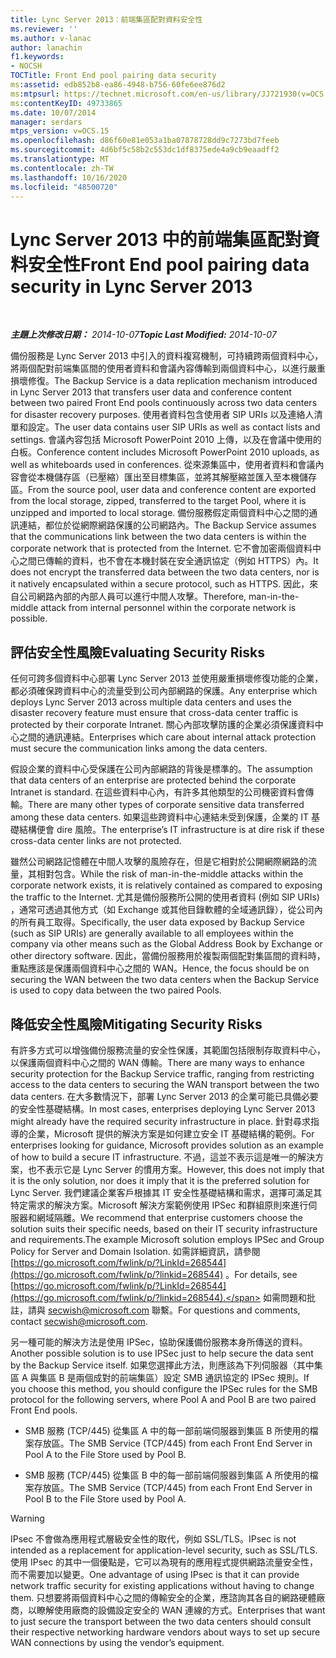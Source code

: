 ```yaml
---
title: Lync Server 2013：前端集區配對資料安全性
ms.reviewer: ''
ms.author: v-lanac
author: lanachin
f1.keywords:
- NOCSH
TOCTitle: Front End pool pairing data security
ms:assetid: edb852b8-ea86-4948-b756-60fe6ee876d2
ms:mtpsurl: https://technet.microsoft.com/en-us/library/JJ721930(v=OCS.15)
ms:contentKeyID: 49733865
ms.date: 10/07/2014
manager: serdars
mtps_version: v=OCS.15
ms.openlocfilehash: d86f60e81e053a1ba07878728dd9c7273bd7feeb
ms.sourcegitcommit: 4d6bf5c58b2c553dc1df8375ede4a9cb9eaadff2
ms.translationtype: MT
ms.contentlocale: zh-TW
ms.lasthandoff: 10/16/2020
ms.locfileid: "48500720"
---
```

# <a name="front-end-pool-pairing-data-security-in-lync-server-2013"></a><span data-ttu-id="583b1-102">Lync Server 2013 中的前端集區配對資料安全性</span><span class="sxs-lookup"><span data-stu-id="583b1-102">Front End pool pairing data security in Lync Server 2013</span></span>

<div data-xmlns="http://www.w3.org/1999/xhtml">

<div class="topic" data-xmlns="http://www.w3.org/1999/xhtml" data-msxsl="urn:schemas-microsoft-com:xslt" data-cs="https://msdn.microsoft.com/">

<div data-asp="https://msdn2.microsoft.com/asp">



</div>

<div id="mainSection">

<div id="mainBody">

<span> </span>

<span data-ttu-id="583b1-103">_**主題上次修改日期：** 2014-10-07_</span><span class="sxs-lookup"><span data-stu-id="583b1-103">_**Topic Last Modified:** 2014-10-07_</span></span>

<span data-ttu-id="583b1-104">備份服務是 Lync Server 2013 中引入的資料複寫機制，可持續跨兩個資料中心，將兩個配對前端集區間的使用者資料和會議內容傳輸到兩個資料中心，以進行嚴重損壞修復。</span><span class="sxs-lookup"><span data-stu-id="583b1-104">The Backup Service is a data replication mechanism introduced in Lync Server 2013 that transfers user data and conference content between two paired Front End pools continuously across two data centers for disaster recovery purposes.</span></span> <span data-ttu-id="583b1-105">使用者資料包含使用者 SIP URIs 以及連絡人清單和設定。</span><span class="sxs-lookup"><span data-stu-id="583b1-105">The user data contains user SIP URIs as well as contact lists and settings.</span></span> <span data-ttu-id="583b1-106">會議內容包括 Microsoft PowerPoint 2010 上傳，以及在會議中使用的白板。</span><span class="sxs-lookup"><span data-stu-id="583b1-106">Conference content includes Microsoft PowerPoint 2010 uploads, as well as whiteboards used in conferences.</span></span> <span data-ttu-id="583b1-107">從來源集區中，使用者資料和會議內容會從本機儲存區（已壓縮）匯出至目標集區，並將其解壓縮並匯入至本機儲存區。</span><span class="sxs-lookup"><span data-stu-id="583b1-107">From the source pool, user data and conference content are exported from the local storage, zipped, transferred to the target Pool, where it is unzipped and imported to local storage.</span></span> <span data-ttu-id="583b1-108">備份服務假定兩個資料中心之間的通訊連結，都位於從網際網路保護的公司網路內。</span><span class="sxs-lookup"><span data-stu-id="583b1-108">The Backup Service assumes that the communications link between the two data centers is within the corporate network that is protected from the Internet.</span></span> <span data-ttu-id="583b1-109">它不會加密兩個資料中心之間已傳輸的資料，也不會在本機封裝在安全通訊協定（例如 HTTPS）內。</span><span class="sxs-lookup"><span data-stu-id="583b1-109">It does not encrypt the transferred data between the two data centers, nor is it natively encapsulated within a secure protocol, such as HTTPS.</span></span> <span data-ttu-id="583b1-110">因此，來自公司網路內部的內部人員可以進行中間人攻擊。</span><span class="sxs-lookup"><span data-stu-id="583b1-110">Therefore, man-in-the-middle attack from internal personnel within the corporate network is possible.</span></span>

<div>

## <a name="evaluating-security-risks"></a><span data-ttu-id="583b1-111">評估安全性風險</span><span class="sxs-lookup"><span data-stu-id="583b1-111">Evaluating Security Risks</span></span>

<span data-ttu-id="583b1-112">任何可跨多個資料中心部署 Lync Server 2013 並使用嚴重損壞修復功能的企業，都必須確保跨資料中心的流量受到公司內部網路的保護。</span><span class="sxs-lookup"><span data-stu-id="583b1-112">Any enterprise which deploys Lync Server 2013 across multiple data centers and uses the disaster recovery feature must ensure that cross-data center traffic is protected by their corporate Intranet.</span></span> <span data-ttu-id="583b1-113">關心內部攻擊防護的企業必須保護資料中心之間的通訊連結。</span><span class="sxs-lookup"><span data-stu-id="583b1-113">Enterprises which care about internal attack protection must secure the communication links among the data centers.</span></span>

<span data-ttu-id="583b1-114">假設企業的資料中心受保護在公司內部網路的背後是標準的。</span><span class="sxs-lookup"><span data-stu-id="583b1-114">The assumption that data centers of an enterprise are protected behind the corporate Intranet is standard.</span></span> <span data-ttu-id="583b1-115">在這些資料中心內，有許多其他類型的公司機密資料會傳輸。</span><span class="sxs-lookup"><span data-stu-id="583b1-115">There are many other types of corporate sensitive data transferred among these data centers.</span></span> <span data-ttu-id="583b1-116">如果這些跨資料中心連結未受到保護，企業的 IT 基礎結構便會 dire 風險。</span><span class="sxs-lookup"><span data-stu-id="583b1-116">The enterprise’s IT infrastructure is at dire risk if these cross-data center links are not protected.</span></span>

<span data-ttu-id="583b1-117">雖然公司網路記憶體在中間人攻擊的風險存在，但是它相對於公開網際網路的流量，其相對包含。</span><span class="sxs-lookup"><span data-stu-id="583b1-117">While the risk of man-in-the-middle attacks within the corporate network exists, it is relatively contained as compared to exposing the traffic to the Internet.</span></span> <span data-ttu-id="583b1-118">尤其是備份服務所公開的使用者資料 (例如 SIP URIs) ，通常可透過其他方式（如 Exchange 或其他目錄軟體的全域通訊錄），從公司內的所有員工取得。</span><span class="sxs-lookup"><span data-stu-id="583b1-118">Specifically, the user data exposed by Backup Service (such as SIP URIs) are generally available to all employees within the company via other means such as the Global Address Book by Exchange or other directory software.</span></span> <span data-ttu-id="583b1-119">因此，當備份服務用於複製兩個配對集區間的資料時，重點應該是保護兩個資料中心之間的 WAN。</span><span class="sxs-lookup"><span data-stu-id="583b1-119">Hence, the focus should be on securing the WAN between the two data centers when the Backup Service is used to copy data between the two paired Pools.</span></span>

</div>

<div>

## <a name="mitigating-security-risks"></a><span data-ttu-id="583b1-120">降低安全性風險</span><span class="sxs-lookup"><span data-stu-id="583b1-120">Mitigating Security Risks</span></span>

<span data-ttu-id="583b1-121">有許多方式可以增強備份服務流量的安全性保護，其範圍包括限制存取資料中心，以保護兩個資料中心之間的 WAN 傳輸。</span><span class="sxs-lookup"><span data-stu-id="583b1-121">There are many ways to enhance security protection for the Backup Service traffic, ranging from restricting access to the data centers to securing the WAN transport between the two data centers.</span></span> <span data-ttu-id="583b1-122">在大多數情況下，部署 Lync Server 2013 的企業可能已具備必要的安全性基礎結構。</span><span class="sxs-lookup"><span data-stu-id="583b1-122">In most cases, enterprises deploying Lync Server 2013 might already have the required security infrastructure in place.</span></span> <span data-ttu-id="583b1-123">針對尋求指導的企業，Microsoft 提供的解決方案是如何建立安全 IT 基礎結構的範例。</span><span class="sxs-lookup"><span data-stu-id="583b1-123">For enterprises looking for guidance, Microsoft provides solution as an example of how to build a secure IT infrastructure.</span></span> <span data-ttu-id="583b1-124">不過，這並不表示這是唯一的解決方案，也不表示它是 Lync Server 的慣用方案。</span><span class="sxs-lookup"><span data-stu-id="583b1-124">However, this does not imply that it is the only solution, nor does it imply that it is the preferred solution for Lync Server.</span></span> <span data-ttu-id="583b1-125">我們建議企業客戶根據其 IT 安全性基礎結構和需求，選擇可滿足其特定需求的解決方案。Microsoft 解決方案範例使用 IPSec 和群組原則來進行伺服器和網域隔離。</span><span class="sxs-lookup"><span data-stu-id="583b1-125">We recommend that enterprise customers choose the solution suits their specific needs, based on their IT security infrastructure and requirements.The example Microsoft solution employs IPSec and Group Policy for Server and Domain Isolation.</span></span> <span data-ttu-id="583b1-126">如需詳細資訊，請參閱 [https://go.microsoft.com/fwlink/p/?LinkId=268544](https://go.microsoft.com/fwlink/p/?linkid=268544) 。</span><span class="sxs-lookup"><span data-stu-id="583b1-126">For details, see [https://go.microsoft.com/fwlink/p/?LinkId=268544](https://go.microsoft.com/fwlink/p/?linkid=268544).</span></span> <span data-ttu-id="583b1-127">如需問題和批註，請與 secwish@microsoft.com 聯繫。</span><span class="sxs-lookup"><span data-stu-id="583b1-127">For questions and comments, contact secwish@microsoft.com.</span></span>

<span data-ttu-id="583b1-128">另一種可能的解決方法是使用 IPSec，協助保護備份服務本身所傳送的資料。</span><span class="sxs-lookup"><span data-stu-id="583b1-128">Another possible solution is to use IPSec just to help secure the data sent by the Backup Service itself.</span></span> <span data-ttu-id="583b1-129">如果您選擇此方法，則應該為下列伺服器（其中集區 A 與集區 B 是兩個成對的前端集區）設定 SMB 通訊協定的 IPSec 規則。</span><span class="sxs-lookup"><span data-stu-id="583b1-129">If you choose this method, you should configure the IPSec rules for the SMB protocol for the following servers, where Pool A and Pool B are two paired Front End pools.</span></span>

  - <span data-ttu-id="583b1-130">SMB 服務 (TCP/445) 從集區 A 中的每一部前端伺服器到集區 B 所使用的檔案存放區。</span><span class="sxs-lookup"><span data-stu-id="583b1-130">The SMB Service (TCP/445) from each Front End Server in Pool A to the File Store used by Pool B.</span></span>

  - <span data-ttu-id="583b1-131">SMB 服務 (TCP/445) 從集區 B 中的每一部前端伺服器到集區 A 所使用的檔案存放區。</span><span class="sxs-lookup"><span data-stu-id="583b1-131">The SMB Service (TCP/445) from each Front End Server in Pool B to the File Store used by Pool A.</span></span>

<div>


> [!WARNING]  
> <span data-ttu-id="583b1-132">IPsec 不會做為應用程式層級安全性的取代，例如 SSL/TLS。</span><span class="sxs-lookup"><span data-stu-id="583b1-132">IPsec is not intended as a replacement for application-level security, such as SSL/TLS.</span></span> <span data-ttu-id="583b1-133">使用 IPsec 的其中一個優點是，它可以為現有的應用程式提供網路流量安全性，而不需要加以變更。</span><span class="sxs-lookup"><span data-stu-id="583b1-133">One advantage of using IPsec is that it can provide network traffic security for existing applications without having to change them.</span></span> <span data-ttu-id="583b1-134">只想要將兩個資料中心之間的傳輸安全的企業，應諮詢其各自的網路硬體廠商，以瞭解使用廠商的設備設定安全的 WAN 連線的方式。</span><span class="sxs-lookup"><span data-stu-id="583b1-134">Enterprises that want to just secure the transport between the two data centers should consult their respective networking hardware vendors about ways to set up secure WAN connections by using the vendor’s equipment.</span></span>



</div>

</div>

</div>

<span> </span>

</div>

</div>

</div>

